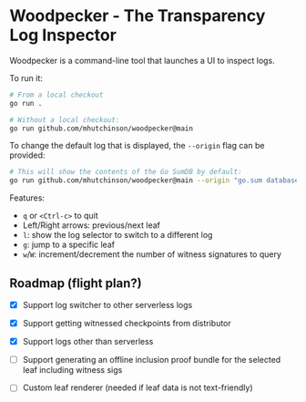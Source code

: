 # Woodpecker - The Transparency Log Inspector

Woodpecker is a command-line tool that launches a UI to inspect logs.

To run it:

```bash
# From a local checkout
go run .
```

```bash
# Without a local checkout:
go run github.com/mhutchinson/woodpecker@main
```

To change the default log that is displayed, the `--origin` flag can be provided:

```bash
# This will show the contents of the Go SumDB by default:
go run github.com/mhutchinson/woodpecker@main --origin "go.sum database tree"
```

Features:
 - `q` or `<Ctrl-c>` to quit
 - Left/Right arrows: previous/next leaf
- `l`: show the log selector to switch to a different log
- `g`: jump to a specific leaf
- `w`/`W`: increment/decrement the number of witness signatures to query

## Roadmap (flight plan?)

 - [x] Support log switcher to other serverless logs
 - [x] Support getting witnessed checkpoints from distributor
 - [x] Support logs other than serverless
 - [ ] Support generating an offline inclusion proof bundle for the selected leaf including witness sigs
 - [ ] Custom leaf renderer (needed if leaf data is not text-friendly)

